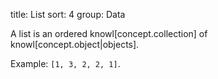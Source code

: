 title: List
sort: 4
group: Data

A list is an ordered knowl[concept.collection] of knowl[concept.object|objects].

Example: `[1, 3, 2, 2, 1]`.

